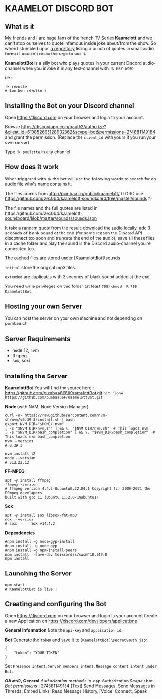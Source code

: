 KAAMELOT DISCORD BOT
===

What is it
---
My friends and I are huge fans of the french TV Series [**Kaamelott**](https://fr.wikipedia.org/wiki/Kaamelott) and we can't stop ourselves to quote infamous inside joke about/from the show.
So when I stumbled upon [a repository](https://github.com/2ec0b4/kaamelott-soundboard) listing a bunch of quotes in small audio format I couldn't resist the urge to use it.

**KaamelottBot** is a silly bot who plays quotes in your current Discord audio-channel when you invoke it in any text-channel with `!k KEY-WORD`

i.e : 
```
!k revolte
# Bon ben révolte !
```

Installing the Bot on your Discord channel
---
Open https://discord.com on your browser and login to your account.

Browse https://discordapp.com/oauth2/authorize?&client_id=610852695128932362&scope=bot&permissions=274881149184 and grant the permission.
(Replace the `client_id` with yours if you run your own server)

Type `!k poulette` in any channel



How does it work
---
When triggered with `!k` the bot will use the following words to search for an audio file who's name contains it.

The files comes from http://pumbaa.ch/public/kaamelott/ (TODO use https://github.com/2ec0b4/kaamelott-soundboard/tree/master/sounds ?)

The file names and the full quotes are listed in https://github.com/2ec0b4/kaamelott-soundboard/blob/master/sounds/sounds.json

It take a random quote from the result, download the audio locally, add 3 seconds of blank sound at the end (for some reason the Discord API disconnect too soon and truncate the end of the audio), save all these files in a cache folder and play the sound in the Discord audio-channel you're connected too.

The cached files are stored under [KaamelottBot]\sounds

`initial` store the original mp3 files.

`extended` are duplicates with 3 seconds of blank sound added at the end.

You need write privileges on this folder (at least `755`) `chmod -R 755 KaamelottBot`.

Hosting your own Server
---
You can host the server on your own machine and not depending on pumbaa.ch

Server Requirements
---
- node 12, nvm
- ffmpeg
- sox, soxi

Installing the Server
---
**KaamelottBot**
You will find the source here : https://github.com/pumbaa666/KaamelottBot.git
`git clone https://github.com/pumbaa666/KaamelottBot.git`

**Node** (with NVM, Node Version Manager)
```
curl -o- https://raw.githubusercontent.com/nvm-sh/nvm/v0.39.3/install.sh | bash
export NVM_DIR="$HOME/.nvm"
[ -s "$NVM_DIR/nvm.sh" ] && \. "$NVM_DIR/nvm.sh"  # This loads nvm
[ -s "$NVM_DIR/bash_completion" ] && \. "$NVM_DIR/bash_completion"  # This loads nvm bash_completion
nvm --version
# 0.39.3

nvm install 12
node --version
# v12.22.12
```

**FF-MPEG** 
```
apt -y install ffmpeg
ffmpeg -version
# ffmpeg version 4.4.2-0ubuntu0.22.04.1 Copyright (c) 2000-2021 the FFmpeg developers
built with gcc 11 (Ubuntu 11.2.0-19ubuntu1)
```

**Sox**
```
apt -y install sox libsox-fmt-mp3
sox --version
# sox:      SoX v14.4.2
```

**Dependencies**
```
#npm install -g node-gyp-install
#npm install -g node-gyp
#npm install -g npm-install-peers
npm install --save-dev @discordjs/uws@^10.149.0
npm install
```

Launching the Server
---
```
npm start
# KaamelottBot is live !
```

Creating and configuring the Bot
---
Open https://discord.com on your browser and login to your account
Create a new Application on https://discord.com/developers/applications

**General Information**
Note the `api-key` and `application id`.

**Bot**
Generate the `token` and save it to `[KaamelottBot]\secret\auth.json`
```
{
    "token": "YOUR TOKEN"
}
```

Set `Presence intent`, `Server members intent`, `Message content intent under Bot`.

**OAuth2, General**
*Authorization method* : In-app Authorization
*Scope* : bot
*Bot permissions* : 274881149184
[Text] Send Messages, Send Messages in Threads, Embed Links, Read Message History,
[Voice] Connect, Speak
